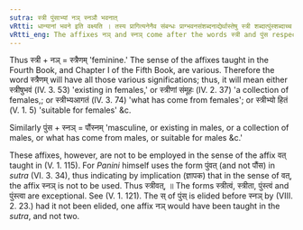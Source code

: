 ```yaml
---
sutra: स्त्री पुंसाभ्यां नञ् स्नञौ भवनात्
vRtti: धान्यानां भवने इति वक्ष्यति । तस्य प्रागित्यनेनैव संबन्धः प्राग्भवनसंशब्दनाद्येर्थास्तेषु स्त्री शब्दात्पुंस्शब्दाच्च यथाक्रमं नञ्स्नञौ प्रत्ययौ भवतः ॥
vRtti_eng: The affixes नञ् and स्नञ् come after the words स्त्री and पुंस respectively, in the senses specified in the aphorism reckoning from this one as far as \"_dhanyanam_ _bhavane_ _kshetre_ _khan_\" (V. 2. 1).
---
```

Thus स्त्री + नञ् = स्त्रैणम् 'feminine.' The sense of the affixes taught in the Fourth Book, and Chapter I of the Fifth Book, are various. Therefore the word स्त्रैणम् will have all those various significations; thus, it will mean either स्त्रीषुभवं (IV. 3. 53) 'existing in females,' or स्त्रीणां संमूहः (IV. 2. 37) 'a collection of females,; or स्त्रीभ्यआगतं (IV. 3. 74) 'what has come from females'; or स्त्रीभ्यो हितं (V. 1. 5) 'suitable for females' &c.

Similarly पुंस + स्नञ् = पौंस्नम् 'masculine, or existing in males, or a collection of males, or what has come from males, or suitable for males &c.'

These affixes, however, are not to be employed in the sense of the affix वत् taught in (V. 1. 115). For _Panini_ himself uses the form पुंवत् (and not पौंस) in _sutra_ (VI. 3. 34), thus indicating by implication (ज्ञापक) that in the sense of वत्, the affix स्नञ् is not to be used. Thus स्त्रीवत्, ॥ The forms स्त्रीत्वं, स्त्रीता, पुंस्त्वं and पुंस्त्वा are exceptional. See (V. 1. 121). The स् of पुंस् is elided before स्नञ् by (VIII. 2. 23.) had it not been elided, one affix नञ् would have been taught in the _sutra_, and not two.
